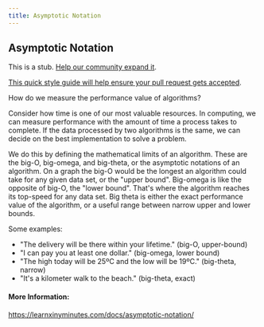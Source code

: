 ```yaml
---
title: Asymptotic Notation
---
```

## Asymptotic Notation

This is a stub. <a href='https://github.com/freecodecamp/guides/tree/master/src/pages/computer-science/notation/asymptotic-notation/index.md' target='_blank' rel='nofollow'>Help our community expand it</a>.

<a href='https://github.com/freecodecamp/guides/blob/master/README.md' target='_blank' rel='nofollow'>This quick style guide will help ensure your pull request gets accepted</a>.

<!-- The article goes here, in GitHub-flavored Markdown. Feel free to add YouTube videos, images, and CodePen/JSBin embeds  -->
How do we measure the performance value of algorithms?

Consider how time is one of our most valuable resources. In computing, we can measure performance with the amount of time a process takes to complete. If the data processed by two algorithms is the same, we can decide on the best implementation to solve a problem.

We do this by defining the mathematical limits of an algorithm. These are the big-O, big-omega, and big-theta, or the asymptotic notations of an algorithm. On a graph the big-O would be the longest an algorithm could take for any given data set, or the "upper bound". Big-omega is like the opposite of big-O, the "lower bound". That's where the algorithm reaches its top-speed for any data set. Big theta is either the exact performance value of the algorithm, or a useful range between narrow upper and lower bounds.

Some examples:
- "The delivery will be there within your lifetime." (big-O, upper-bound)
- "I can pay you at least one dollar." (big-omega, lower bound)
- "The high today will be 25ºC and the low will be 19ºC." (big-theta, narrow)
- "It's a kilometer walk to the beach." (big-theta, exact)


#### More Information:
<!-- Please add any articles you think might be helpful to read before writing the article -->
https://learnxinyminutes.com/docs/asymptotic-notation/

